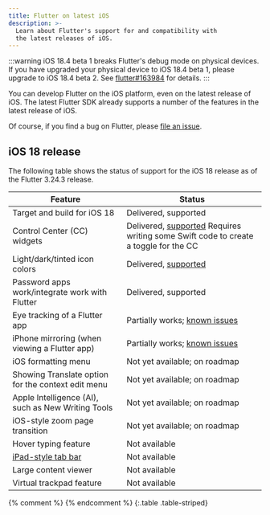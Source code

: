 ```yaml
---
title: Flutter on latest iOS
description: >-
  Learn about Flutter's support for and compatibility with
  the latest releases of iOS.
---
```


:::warning
iOS 18.4 beta 1 breaks Flutter's debug mode on physical devices.
If you have upgraded your physical device to iOS 18.4 beta 1,
please upgrade to iOS 18.4 beta 2.
See [flutter#163984][] for details.
:::

You can develop Flutter on the iOS platform, even on
the latest release of iOS. The latest Flutter SDK
already supports a number of the features in the
latest release of iOS.

Of course, if you find a bug on Flutter,
please [file an issue][].

[flutter#163984]: {{site.github}}/flutter/flutter/issues/163984
[file an issue]: {{site.github}}/flutter/flutter/issues

## iOS 18 release

The following table shows the status of support for
the iOS 18 release as of the Flutter 3.24.3 release.

| Feature | Status |
|---------|--------|
| Target and build for iOS 18 | Delivered, supported |
| Control Center (CC) widgets | Delivered, [supported][cc] Requires writing some Swift code to create a toggle for the CC |
| Light/dark/tinted icon colors | Delivered, [supported][icon] | 
| Password apps work/integrate work with Flutter | Delivered, supported |
| Eye tracking of a Flutter app | Partially works; [known issues][eye] |
| iPhone mirroring (when viewing a Flutter app) | Partially works; [known issues][mirror] |
| iOS formatting menu | Not yet available; on roadmap |
| Showing Translate option for the context edit menu | Not yet available; on roadmap |
| Apple Intelligence (AI), such as New Writing Tools | Not yet available; on roadmap |
| iOS-style zoom page transition | Not yet available; on roadmap |
| Hover typing feature | Not available |
| [iPad-style tab bar][] | Not available |
| Large content viewer | Not available |
| Virtual trackpad feature | Not available |
{% comment %}
{% endcomment %}
{:.table .table-striped}

[icon]: /deployment/ios#add-an-app-icon
[cc]: /platform-integration/ios/app-extensions
[eye]: {{site.github}}/flutter/flutter/issues/153573
[iPad-style tab bar]: {{site.apple-dev}}/documentation/uikit/app_and_environment/elevating_your_ipad_app_with_a_tab_bar_and_sidebar
[mirror]: {{site.github}}/flutter/flutter/issues/152711

